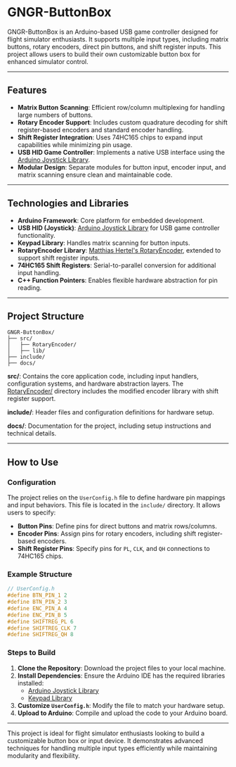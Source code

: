 # GNGR-ButtonBox

GNGR-ButtonBox is an Arduino-based USB game controller designed for flight simulator enthusiasts. It supports multiple input types, including matrix buttons, rotary encoders, direct pin buttons, and shift register inputs. This project allows users to build their own customizable button box for enhanced simulator control.

---

## Features

- **Matrix Button Scanning**: Efficient row/column multiplexing for handling large numbers of buttons.
- **Rotary Encoder Support**: Includes custom quadrature decoding for shift register-based encoders and standard encoder handling.
- **Shift Register Integration**: Uses 74HC165 chips to expand input capabilities while minimizing pin usage.
- **USB HID Game Controller**: Implements a native USB interface using the [Arduino Joystick Library](https://github.com/MHeironimus/ArduinoJoystickLibrary).
- **Modular Design**: Separate modules for button input, encoder input, and matrix scanning ensure clean and maintainable code.

---

## Technologies and Libraries

- **Arduino Framework**: Core platform for embedded development.
- **USB HID (Joystick)**: [Arduino Joystick Library](https://github.com/MHeironimus/ArduinoJoystickLibrary) for USB game controller functionality.
- **Keypad Library**: Handles matrix scanning for button inputs.
- **RotaryEncoder Library**: [Matthias Hertel's RotaryEncoder](https://github.com/mathertel/RotaryEncoder), extended to support shift register inputs.
- **74HC165 Shift Registers**: Serial-to-parallel conversion for additional input handling.
- **C++ Function Pointers**: Enables flexible hardware abstraction for pin reading.

---

## Project Structure

```
GNGR-ButtonBox/
├── src/
│   ├── RotaryEncoder/
│   ├── lib/
├── include/
├── docs/
```

**src/**: Contains the core application code, including input handlers, configuration systems, and hardware abstraction layers. The [RotaryEncoder/](src/RotaryEncoder/) directory includes the modified encoder library with shift register support.

**include/**: Header files and configuration definitions for hardware setup.

**docs/**: Documentation for the project, including setup instructions and technical details.

---

## How to Use

### Configuration

The project relies on the `UserConfig.h` file to define hardware pin mappings and input behaviors. This file is located in the `include/` directory. It allows users to specify:

- **Button Pins**: Define pins for direct buttons and matrix rows/columns.
- **Encoder Pins**: Assign pins for rotary encoders, including shift register-based encoders.
- **Shift Register Pins**: Specify pins for `PL`, `CLK`, and `QH` connections to 74HC165 chips.

### Example Structure

```cpp
// UserConfig.h
#define BTN_PIN_1 2
#define BTN_PIN_2 3
#define ENC_PIN_A 4
#define ENC_PIN_B 5
#define SHIFTREG_PL 6
#define SHIFTREG_CLK 7
#define SHIFTREG_QH 8
```

### Steps to Build

1. **Clone the Repository**: Download the project files to your local machine.
2. **Install Dependencies**: Ensure the Arduino IDE has the required libraries installed:
   - [Arduino Joystick Library](https://github.com/MHeironimus/ArduinoJoystickLibrary)
   - [Keypad Library](https://playground.arduino.cc/Code/Keypad/)
3. **Customize `UserConfig.h`**: Modify the file to match your hardware setup.
4. **Upload to Arduino**: Compile and upload the code to your Arduino board.

---

This project is ideal for flight simulator enthusiasts looking to build a customizable button box or input device. It demonstrates advanced techniques for handling multiple input types efficiently while maintaining modularity and flexibility.